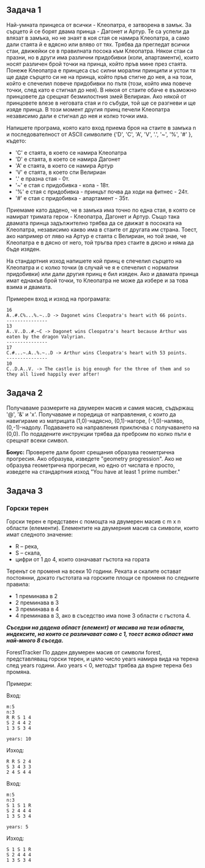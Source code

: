 ## Задача 1
Най-умната принцеса от всички - Клеопатра, е затворена в замък. За сърцето й се борят двама принца - Дагонет и Артур. Те са успели да влязат в замъка, но не знаят в коя стая се намира Клеопатра, а само дали стаята й е вдясно или вляво от тях. Трябва да прегледат всички стаи, движейки се в правилната посока към Клеопатра. Някои стаи са празни, но в други има различни придобивки (коли, апартаменти), които носят различен брой точки на принца, който пръв мине през стаята. Понеже Клеопатра е принцеса със силни морални принципи и устои тя ще даде сърцето си не на принца, който пръв стигне до нея, а на този, който е спечелил повече придобивки по пътя (този, който има повече точки, след като е стигнал до нея). В някоя от стаите обаче е възможно принцовете да срещнат безмилостния змей Велириан. Ако някой от принцовете влезе в неговата стая и го събуди, той ще се разгневи и ще изяде принца. В този момент другия принц печели Клеопатра независимо дали е стигнал до нея и колко точки има.

Напишете програма, която като вход приема броя на стаите в замъка n и последователност от ASCII символите {'D', 'С', 'А', 'V', '.', '~', '%', '#' }, където:

- 'С' е стаята, в което се намира Клеопатра
- 'D' е стаята, в което се намира Дагонет
- 'А' е стаята, в което се намира Артур
- 'V' е стаята, в което спи Велириан
- '.' е празна стая - 0т.
- '~' е стая с придобивка - кола - 18т.
- '%' е стая с придобивка - принцът почва да ходи на фитнес - 24т.
- '#' e стая с придобивка - апартамент - 35т.

Приемаме като дадено, че в замъка има точно по една стая, в която се намират тримата герои - Клеопатра, Дагонет и Артур. Също така двамата принца задължително трябва да се движат в посоката на Клеопатра, независимо какво има в стаите от другата им страна. Тоест, ако например от ляво на Артур е стаята с Велириан, но той знае, че Клеопатра е в дясно от него, той тръгва през стаите в дясно и няма да бъде изяден.

На стандартния изход напишете кой принц е спечелил сърцето на Клеопатра и с колко точки (в случай че я е спечелил с нормални придобивки) или дали другия принц е бил изяден. Ако и двамата принца имат еднакъв брой точки, то Клеопатра не може да избере и за това взима и двамата.

Примерен вход и изход на програмата:

```
16
А..#.С%...%.~..D -> Dagonet wins Cleopatra's heart with 66 points.
---------------
13
А..V..D..#.~С -> Dagonet wins Cleopatra's heart because Arthur was eaten by the dragon Valyrian.
---------------
17
С.#...~.А..%.~..D -> Arthur wins Cleopatra's heart with 53 points.
---------------
10
С..D.A..V. -> The castle is big enough for the three of them and so they all lived happily ever after!
```

## Задача 2

Получаваме размерите на двумерен масив и самия масив, съдържащ '@', '&' и 'х'. Получаваме и поредица от направления, с които да навигираме из матрицата (1,0)-надясно, (0,1)-нагоре, (-1,0)-наляво, (0,-1)-надолу. Подаването на направления приключва с получаването на (0,0). По подадените инструкции трябва да преброим по колко пъти е срещнат всеки символ.

**Бонус:** Проверете дали броят срещания образува геометрична прогресия. Ако образува, изведете "geometry progression". Ако не образува геометрична прогресия, но едно от числата е просто, изведете на стандартния изход "You have at least 1 prime number."

## Задача 3

### Горски терен

Горски терен е представен с помощта на двумерен масив с m x n области (елементи). Елементите на двумерния масив са символи, които имат следното значение:

- R – река,
- S – скала,
- цифри от 1 до 4, които означават гъстота на гората

Теренът се променя на всеки 10 години. Реката и скалите остават постоянни, докато гъстотата на горските площи се променя по следните правила:

- 1 преминава в 2
- 2 преминава в 3
- 3 преминава в 4
- 4 преминава в 3, ако в съседство има поне 3 области с гъстота 4.

***Съседни на дадена област (елемент) от масива на тези области, индексите, на които се
различават само с 1, тоест всяка област има най-много 8 съседа.***

ForestTracker
По даден двумерен масив от символи forest, представляващ горски терен, и цяло число years намира вида на терена след years години. Aко years < 0, методът трябва да върне терена без промяна.

Примери:

Вход:

```
m:5
n:3
R R S 1 4
S 2 4 4 2
1 3 S 3 4

years: 10
```

Изход:

```
R R S 2 4
S 3 4 3 3
2 4 S 4 4
```

Вход:

```
m:5
n:3
S 1 S 1 R
S 2 4 4 4
1 3 S 3 4

years: 5
```

Изход:

```
S 1 S 1 R
S 2 4 4 4
1 3 S 3 4
```
